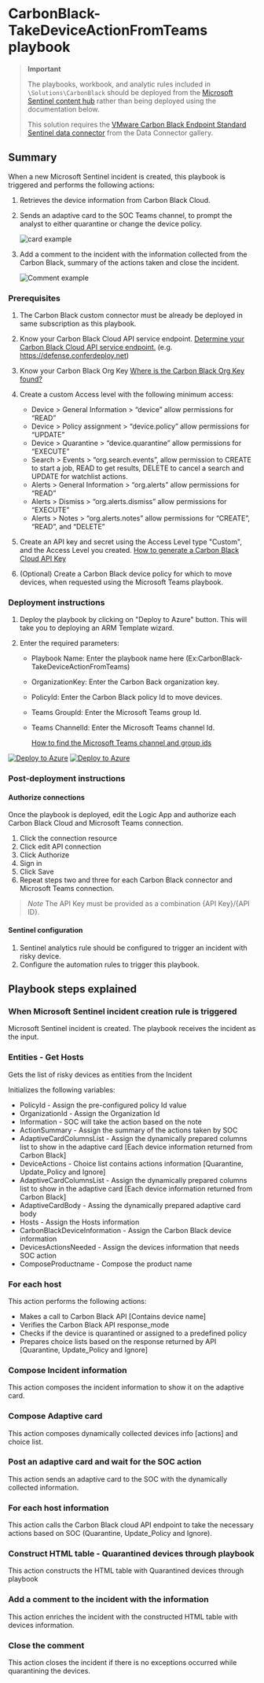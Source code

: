 # CarbonBlack-TakeDeviceActionFromTeams playbook

> **Important**
>
> The playbooks, workbook, and analytic rules included in `\Solutions\CarbonBlack` should be deployed from the [Microsoft Sentinel content hub]('https://docs.microsoft.com/azure/sentinel/sentinel-solutions-deploy#install-or-update-a-solution') rather than being deployed using the documentation below.
>
> This solution requires the [VMware Carbon Black Endpoint Standard Sentinel data connector]('https://docs.microsoft.com/azure/sentinel/data-connectors-reference#vmware-carbon-black-endpoint-standard-preview') from the Data Connector gallery.
>


## Summary

 When a new Microsoft Sentinel incident is created, this playbook is triggered and performs the following actions:

 1. Retrieves the device information from Carbon Black Cloud.
 2. Sends an adaptive card to the SOC Teams channel, to prompt the analyst to either quarantine or change the device policy.

    ![card example](./images/adaptiveCard.png)

 3. Add a comment to the incident with the information collected from the Carbon Black, summary of the actions taken and close the incident.

     ![Comment example](./images/IncidentComment.png)

### Prerequisites

1. The Carbon Black custom connector must be already be deployed in same subscription as this playbook.
2. Know your Carbon Black Cloud API service endpoint. [Determine your Carbon Black Cloud API service endpoint.](https://developer.carbonblack.com/reference/carbon-black-cloud/authentication/#building-your-base-urls) (e.g. https://defense.conferdeploy.net)
3. Know your Carbon Black Org Key [Where is the Carbon Black Org Key found?](https://community.carbonblack.com/t5/Knowledge-Base/Carbon-Black-Cloud-Where-is-the-Org-Key-Found/ta-p/80970)
4. Create a custom Access level with the following minimum access:

   * Device > General Information > “device” allow permissions for “READ”
   * Device > Policy assignment > “device.policy” allow permissions for “UPDATE”
   * Device > Quarantine > “device.quarantine” allow permissions for “EXECUTE”
   * Search > Events > “org.search.events”, allow permission to CREATE to start a job, READ to get results, DELETE to cancel a search and UPDATE for watchlist actions.
   * Alerts > General Information > “org.alerts” allow permissions for “READ”
   * Alerts > Dismiss > “org.alerts.dismiss” allow permissions for “EXECUTE”
   * Alerts > Notes > “org.alerts.notes” allow permissions for “CREATE”, “READ”, and “DELETE”
  
5. Create an API key and secret using the Access Level type "Custom", and the Access Level you created. [How to generate a Carbon Black Cloud API Key](https://developer.carbonblack.com/reference/carbon-black-cloud/authentication/#creating-an-api-key)
6. (Optional) Create a Carbon Black device policy for which to move devices, when requested using the Microsoft Teams playbook.

### Deployment instructions

1. Deploy the playbook by clicking on "Deploy to Azure" button. This will take you to deploying an ARM Template wizard.
2. Enter the required parameters:

   * Playbook Name: Enter the playbook name here (Ex:CarbonBlack-TakeDeviceActionFromTeams)
   * OrganizationKey: Enter the Carbon Back organization key.
   * PolicyId: Enter the Carbon Black policy Id to move devices.
   * Teams GroupId: Enter the Microsoft Teams group Id.
   * Teams ChannelId: Enter the Microsoft Teams channel Id.
  
      [How to find the Microsoft Teams channel and group ids](https://docs.microsoft.com/powershell/module/teams/get-teamchannel?view=teams-ps)
  
[![Deploy to Azure](https://aka.ms/deploytoazurebutton)](https://portal.azure.com/#create/Microsoft.Template/uri/https%3A%2F%2Fraw.githubusercontent.com%2FAzure%2FAzure-Sentinel%2Fmaster%2FSolutions%2FCarbonBlack%2FPlaybooks%2FCarbonBlack-TakeDeviceActionFromTeams%2Fazuredeploy.json) [![Deploy to Azure](https://aka.ms/deploytoazuregovbutton)](https://portal.azure.us/#create/Microsoft.Template/uri/https%3A%2F%2Fraw.githubusercontent.com%2FAzure%2FAzure-Sentinel%2Fmaster%2FSolutions%2FCarbonBlack%2FPlaybooks%2FCarbonBlack-TakeDeviceActionFromTeams%2Fazuredeploy.json)

### Post-deployment instructions

#### Authorize connections

Once the playbook is deployed, edit the Logic App and authorize each Carbon Black Cloud and Microsoft Teams connection.

1. Click the connection resource
2. Click edit API connection
3. Click Authorize
4. Sign in
5. Click Save
6. Repeat steps two and three for each Carbon Black connector and Microsoft Teams connection.

> *Note*
> The API Key must be provided as a combination {API Key}/{API ID}.

#### Sentinel configuration

1. Sentinel analytics rule should be configured to trigger an incident with risky device.
2. Configure the automation rules to trigger this playbook.

## Playbook steps explained

### When Microsoft Sentinel incident creation rule is triggered

Microsoft Sentinel incident is created. The playbook receives the incident as the input.

### Entities - Get Hosts

Gets the list of risky devices as entities from the Incident

Initializes the following variables:

* PolicyId - Assign the pre-configured policy Id value
* OrganizationId - Assign the Organization Id
* Information - SOC will take the action based on the note
* ActionSummary - Assign the summary of the actions taken by SOC
* AdaptiveCardColumnsList - Assign the dynamically prepared columns list to show in the adaptive card [Each device information returned from Carbon Black]
* DeviceActions - Choice list contains actions information [Quarantine, Update_Policy and Ignore]
* AdaptiveCardColumnsList - Assign the dynamically prepared columns list to show in the adaptive card [Each device information returned from Carbon Black]
* AdaptiveCardBody - Assing the dynamically prepared adaptive card body
* Hosts - Assign the Hosts information
* CarbonBlackDeviceInformation - Assign the Carbon Black device information
* DevicesActionsNeeded - Assign the devices information that needs SOC action
* ComposeProductname - Compose the product name

### For each host

This action performs the following actions:

* Makes a call to Carbon Black API [Contains device name]
* Verifies the Carbon Black API response_mode
* Checks if the device is quarantined or assigned to a predefined policy
* Prepares choice lists based on the response returned by API [Quarantine, Update_Policy and Ignore]

### Compose Incident information

This action composes the incident information to show it on the adaptive card.

### Compose Adaptive card

This action composes dynamically collected devices info [actions] and choice list.

### Post an adaptive card and wait for the SOC action

This action sends an adaptive card to the SOC with the dynamically collected information.

### For each host information

This action calls the Carbon Black cloud API endpoint to take the necessary actions based on SOC (Quarantine, Update_Policy and Ignore).

### Construct HTML table - Quarantined devices through playbook

This action constructs the HTML table with Quarantined devices through playbook

### Add a comment to the incident with the information

This action enriches the incident with the constructed HTML table with devices information.

### Close the comment

This action closes the incident if there is no exceptions occurred while quarantining the devices.
